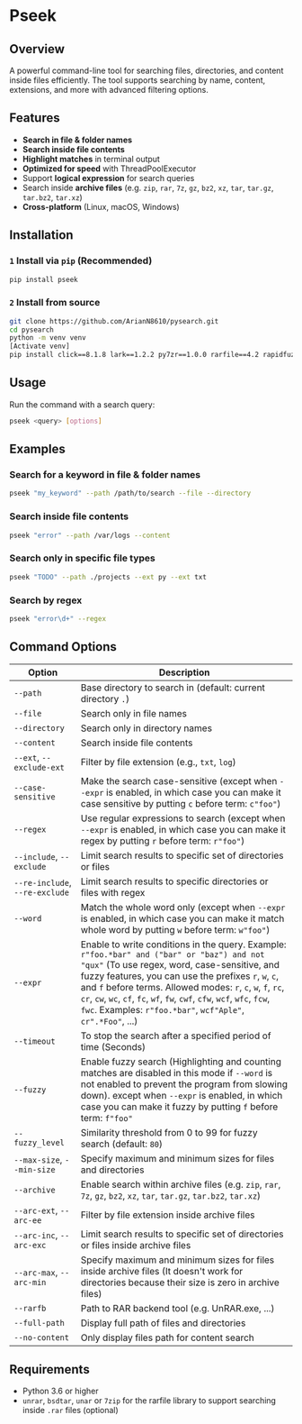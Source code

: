 # Pseek

## Overview

A powerful command-line tool for searching files, directories, and content inside files efficiently. The tool supports searching by name, content, extensions, and more with advanced filtering options.

## Features

* **Search in file & folder names**
* **Search inside file contents**
* **Highlight matches** in terminal output
* **Optimized for speed** with ThreadPoolExecutor
* Support **logical expression** for search queries
* Search inside **archive files** (e.g. `zip`, `rar`, `7z`, `gz`, `bz2`, `xz`, `tar`, `tar.gz`, `tar.bz2`, `tar.xz`)
* **Cross-platform** (Linux, macOS, Windows)

## Installation

### **`1` Install via `pip` (Recommended)**

```sh
pip install pseek
```

### **`2` Install from source**

```sh
git clone https://github.com/ArianN8610/pysearch.git
cd pysearch
python -m venv venv
[Activate venv]
pip install click==8.1.8 lark==1.2.2 py7zr==1.0.0 rarfile==4.2 rapidfuzz==3.13.0
```

## Usage

Run the command with a search query:
```sh
pseek <query> [options]
```

## Examples

### Search for a keyword in file & folder names

```sh
pseek "my_keyword" --path /path/to/search --file --directory
```

### Search inside file contents

```sh
pseek "error" --path /var/logs --content
```

### Search only in specific file types

```sh
pseek "TODO" --path ./projects --ext py --ext txt
```

### Search by regex

```sh
pseek "error\d+" --regex
```

## Command Options

| Option                         | Description                                                                                                                                                                                                                                                                                                                                                                                                    |
|--------------------------------|----------------------------------------------------------------------------------------------------------------------------------------------------------------------------------------------------------------------------------------------------------------------------------------------------------------------------------------------------------------------------------------------------------------|
| `--path`                       | Base directory to search in (default: current directory `.`)                                                                                                                                                                                                                                                                                                                                                   |
| `--file`                       | Search only in file names                                                                                                                                                                                                                                                                                                                                                                                      |
| `--directory`                  | Search only in directory names                                                                                                                                                                                                                                                                                                                                                                                 |
| `--content`                    | Search inside file contents                                                                                                                                                                                                                                                                                                                                                                                    |
| `--ext`, `--exclude-ext`       | Filter by file extension (e.g., `txt`, `log`)                                                                                                                                                                                                                                                                                                                                                                  |
| `--case-sensitive`             | Make the search case-sensitive (except when `--expr` is enabled, in which case you can make it case sensitive by putting `c` before term: `c"foo"`)                                                                                                                                                                                                                                                            |
| `--regex`                      | Use regular expressions to search (except when `--expr` is enabled, in which case you can make it regex by putting `r` before term: `r"foo"`)                                                                                                                                                                                                                                                                  |
| `--include`, `--exclude`       | Limit search results to specific set of directories or files                                                                                                                                                                                                                                                                                                                                                   |
| `--re-include`, `--re-exclude` | Limit search results to specific directories or files with regex                                                                                                                                                                                                                                                                                                                                               |
| `--word`                       | Match the whole word only (except when `--expr` is enabled, in which case you can make it match whole word by putting `w` before term: `w"foo"`)                                                                                                                                                                                                                                                               |
| `--expr`                       | Enable to write conditions in the query. Example: `r"foo.*bar" and ("bar" or "baz") and not "qux"` (To use regex, word, case-sensitive, and fuzzy features, you can use the prefixes `r`, `w`, `c`, and `f` before terms. Allowed modes: `r`, `c`, `w`, `f`, `rc`, `cr`, `cw`, `wc`, `cf`, `fc`, `wf`, `fw`, `cwf`, `cfw`, `wcf`, `wfc`, `fcw`, `fwc`. Examples: `r"foo.*bar"`, `wcf"Aple"`, `cr".*Foo"`, ...) |
| `--timeout`                    | To stop the search after a specified period of time (Seconds)                                                                                                                                                                                                                                                                                                                                                  |
| `--fuzzy`                      | Enable fuzzy search (Highlighting and counting matches are disabled in this mode if `--word` is not enabled to prevent the program from slowing down). except when `--expr` is enabled, in which case you can make it fuzzy by putting `f` before term: `f"foo"`                                                                                                                                               |
| `--fuzzy_level`                | Similarity threshold from 0 to 99 for fuzzy search (default: `80`)                                                                                                                                                                                                                                                                                                                                             |
| `--max-size`, `--min-size`     | Specify maximum and minimum sizes for files and directories                                                                                                                                                                                                                                                                                                                                                    |
| `--archive`                    | Enable search within archive files (e.g. `zip`, `rar`, `7z`, `gz`, `bz2`, `xz`, `tar`, `tar.gz`, `tar.bz2`, `tar.xz`)                                                                                                                                                                                                                                                                                          |
| `--arc-ext`, `--arc-ee`        | Filter by file extension inside archive files                                                                                                                                                                                                                                                                                                                                                                  |
| `--arc-inc`, `--arc-exc`       | Limit search results to specific set of directories or files inside archive files                                                                                                                                                                                                                                                                                                                              |
| `--arc-max`, `--arc-min`       | Specify maximum and minimum sizes for files inside archive files (It doesn't work for directories because their size is zero in archive files)                                                                                                                                                                                                                                                                 |
| `--rarfb`                      | Path to RAR backend tool (e.g. UnRAR.exe, ...)                                                                                                                                                                                                                                                                                                                                                                 |
| `--full-path`                  | Display full path of files and directories                                                                                                                                                                                                                                                                                                                                                                     |
| `--no-content`                 | Only display files path for content search                                                                                                                                                                                                                                                                                                                                                                     |

## Requirements

* Python 3.6 or higher
* `unrar`, `bsdtar`, `unar` or `7zip` for the rarfile library to support searching inside `.rar` files (optional)
